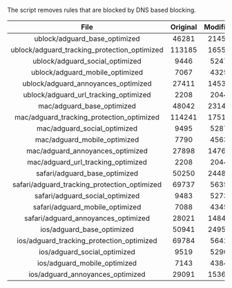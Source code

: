 The script removes rules that are blocked by DNS based blocking.


| File | Original | Modified |
|:----:|:-----:|:-----:|
| ublock/adguard_base_optimized | 46281 | 21458 |
| ublock/adguard_tracking_protection_optimized | 113185 | 16553 |
| ublock/adguard_social_optimized | 9446 | 5247 |
| ublock/adguard_mobile_optimized | 7067 | 4325 |
| ublock/adguard_annoyances_optimized | 27411 | 14535 |
| ublock/adguard_url_tracking_optimized | 2208 | 2044 |
| mac/adguard_base_optimized | 48042 | 23144 |
| mac/adguard_tracking_protection_optimized | 114241 | 17512 |
| mac/adguard_social_optimized | 9495 | 5287 |
| mac/adguard_mobile_optimized | 7790 | 4563 |
| mac/adguard_annoyances_optimized | 27898 | 14769 |
| mac/adguard_url_tracking_optimized | 2208 | 2044 |
| safari/adguard_base_optimized | 50250 | 24487 |
| safari/adguard_tracking_protection_optimized | 69737 | 5635 |
| safari/adguard_social_optimized | 9483 | 5273 |
| safari/adguard_mobile_optimized | 7088 | 4345 |
| safari/adguard_annoyances_optimized | 28021 | 14842 |
| ios/adguard_base_optimized | 50941 | 24950 |
| ios/adguard_tracking_protection_optimized | 69784 | 5642 |
| ios/adguard_social_optimized | 9519 | 5290 |
| ios/adguard_mobile_optimized | 7143 | 4384 |
| ios/adguard_annoyances_optimized | 29091 | 15365 |